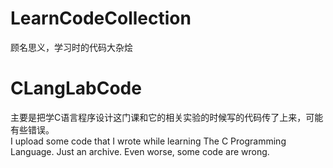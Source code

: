 # LearnCodeCollection  
顾名思义，学习时的代码大杂烩  
# CLangLabCode
主要是把学C语言程序设计这门课和它的相关实验的时候写的代码传了上来，可能有些错误。  
I upload some code that I wrote while learning The C Programming Language. Just an archive. Even worse, some code are wrong.

